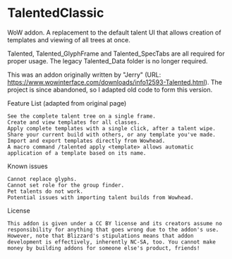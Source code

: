 # TalentedClassic
WoW addon. A replacement to the default talent UI that allows creation of templates and viewing of all trees at once.

Talented, Talented_GlyphFrame and Talented_SpecTabs are all required for proper usage. The legacy Talented_Data folder is no longer required.

This was an addon originally written by "Jerry" (URL: https://www.wowinterface.com/downloads/info12593-Talented.html). The project is since abandoned, so I adapted old code to form this version.

Feature List (adapted from original page)

    See the complete talent tree on a single frame.
    Create and view templates for all classes.
    Apply complete templates with a single click, after a talent wipe.
    Share your current build with others, or any template you've made.
    Import and export templates directly from Wowhead.
    A macro command /talented apply <template> allows automatic application of a template based on its name.

Known issues

    Cannot replace glyphs.
    Cannot set role for the group finder.
    Pet talents do not work.
    Potential issues with importing talent builds from Wowhead.

License

    This addon is given under a CC BY license and its creators assume no responsibility for anything that goes wrong due to the addon's use. However, note that Blizzard's stipulations means that addon development is effectively, inherently NC-SA, too. You cannot make money by building addons for someone else's product, friends!
